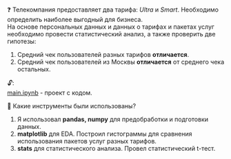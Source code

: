 ❓
Телекомпания предоставляет два тарифа: *Ultra* и *Smart*. Необходимо определить наиболее выгодный для бизнеса. <br>
На основе персональных данных и данных о тарифах и пакетах услуг необходимо провести статистический анализ, а также проверить две гипотезы:
1. Средний чек пользователей разных тарифов **отличается**.
2. Средний чек пользователей из Москвы **отличается** от среднего чека остальных.

🔓: \
[main.ipynb](https://github.com/ssensse/training_projects/blob/main/client_outlow/main.ipynb) - проект с кодом. 

🔧
Какие инструменты были использованы?

1. Я использовал **pandas, numpy** для предобработки и подготовки данных. 
2. **matplotlib** для EDA. Построил гистограммы для сравнения использования пакетов услуг разных тарифов.
3. **stats** для статистического анализа. Провел статистический t-тест.
